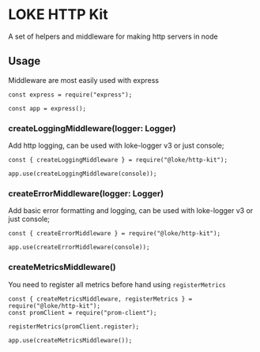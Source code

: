 # LOKE HTTP Kit

A set of helpers and middleware for making http servers in node

## Usage

Middleware are most easily used with express

```
const express = require("express");

const app = express();
```

### createLoggingMiddleware(logger: Logger)

Add http logging, can be used with loke-logger v3 or just console;

```
const { createLoggingMiddleware } = require("@loke/http-kit");

app.use(createLoggingMiddleware(console));
```

### createErrorMiddleware(logger: Logger)

Add basic error formatting and logging, can be used with loke-logger v3 or just console;

```
const { createErrorMiddleware } = require("@loke/http-kit");

app.use(createErrorMiddleware(console));
```

### createMetricsMiddleware()

You need to register all metrics before hand using `registerMetrics`

```
const { createMetricsMiddleware, registerMetrics } = require("@loke/http-kit");
const promClient = require("prom-client");

registerMetrics(promClient.register);

app.use(createMetricsMiddleware());
```
